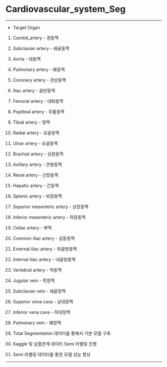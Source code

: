 # Cardiovascular_system_Seg


---

* Target Organ

1. Carotid_artery - 경동맥
2. Subclavian artery - 쇄골동맥
3. Aorta - 대동맥
4. Pulmonary artery - 폐동맥
5. Coronary artery - 관상동맥
6. Iliac artery - 골반동맥
7. Femoral artery - 대퇴동맥
8. Popliteal artery - 무릎동맥
9. Tibial artery - 정맥
10. Radial artery - 요골동맥
11. Ulnar artery - 요골동맥
12. Brachial artery - 상완동맥
13. Axillary artery - 견봉동맥
14. Renal artery - 신장동맥
15. Hepatic artery - 간동맥
16. Splenic artery - 비장동맥
17. Superior mesenteric artery - 상장동맥
18. Inferior mesenteric artery - 하장동맥
19. Celiac artery - 복맥
20. Common iliac artery - 공동동맥
21. External iliac artery - 외골방동맥
22. Internal iliac artery - 내골방동맥
23. Vertebral artery - 척동맥
24. Jugular vein - 목정맥
25. Subclavian vein - 쇄골정맥
26. Superior vena cava - 상대정맥
27. Inferior vena cava - 하대정맥
28. Pulmonary vein - 폐정맥




1. Total Segmentation 데이터를 통해서 기본 모델 구축
2. Kaggle 및 심혈관계 데이터 Semi 라벨링 진행
3. Semi 라벨링 데이터를 통한 모델 성능 향상
---


